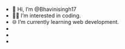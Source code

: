 - 👋 Hi, I’m @Bhavinisingh17
- 👩‍💻 I’m interested in coding.
- 🌐 I’m currently learning web development.
- 
- 
- 

<!---
Bhavinisingh17/Bhavinisingh17 is a ✨ special ✨ repository because its `README.md` (this file) appears on your GitHub profile.
You can click the Preview link to take a look at your changes.
--->

